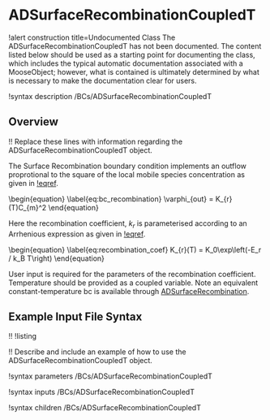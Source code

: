 # ADSurfaceRecombinationCoupledT

!alert construction title=Undocumented Class
The ADSurfaceRecombinationCoupledT has not been documented. The content listed below should be used as a starting point for
documenting the class, which includes the typical automatic documentation associated with a
MooseObject; however, what is contained is ultimately determined by what is necessary to make the
documentation clear for users.

!syntax description /BCs/ADSurfaceRecombinationCoupledT

## Overview

!! Replace these lines with information regarding the ADSurfaceRecombinationCoupledT object.

The Surface Recombination boundary condition implements an outflow proprotional to the square of the local
mobile species concentration as given in [!eqref](eq:bc_recombination). 

\begin{equation}
\label{eq:bc_recombination}
\varphi_{out} =  K_{r}(T)C_{m}^2
\end{equation}

Here the recombination coefficient, $k_r$ is parameterised according to an Arrhenious expression as 
given in [!eqref](eq:recombination_coef).

\begin{equation}
\label{eq:recombination_coef}
K_{r}(T) =  K_0\exp\left(-E_r / k_B T\right)
\end{equation}

User input is required for the parameters of the recombination coefficient. 
Temperature should be provided as a coupled variable. Note an equivalent constant-temperature bc is 
available through [ADSurfaceRecombination](/bcs/ADSurfaceRecombination.md).

## Example Input File Syntax

!! !listing 

!! Describe and include an example of how to use the ADSurfaceRecombinationCoupledT object.

!syntax parameters /BCs/ADSurfaceRecombinationCoupledT

!syntax inputs /BCs/ADSurfaceRecombinationCoupledT

!syntax children /BCs/ADSurfaceRecombinationCoupledT
